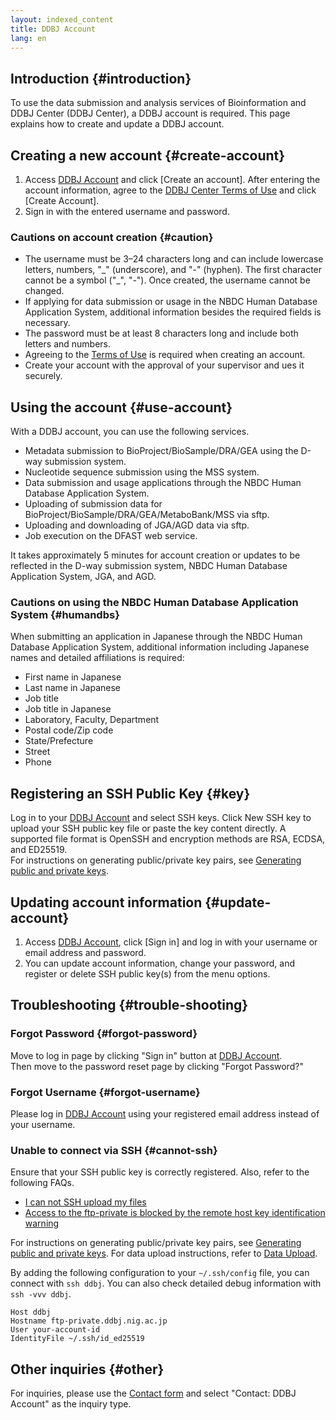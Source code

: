 ```yaml
---
layout: indexed_content
title: DDBJ Account
lang: en
---
```


## Introduction {#introduction}

To use the data submission and analysis services of Bioinformation and DDBJ Center (DDBJ Center), a DDBJ account is required. This page explains how to create and update a DDBJ account.

## Creating a new account {#create-account}

1. Access [DDBJ Account](https://accounts.ddbj.nig.ac.jp) and click \[Create an account\]. After entering the account information, agree to the [DDBJ Center Terms of Use](/policies-e.html) and click \[Create Account\].
2. Sign in with the entered username and password.

### Cautions on account creation {#caution}

- The username must be 3–24 characters long and can include lowercase letters, numbers, "\_" (underscore), and "-" (hyphen). The first character cannot be a symbol ("\_", "-"). Once created, the username cannot be changed.
- If applying for data submission or usage in the NBDC Human Database Application System, additional information besides the required fields is necessary.
- The password must be at least 8 characters long and include both letters and numbers.
- Agreeing to the [Terms of Use](/policies-e.html) is required when creating an account.
- Create your account with the approval of your supervisor and ues it securely.

## Using the account {#use-account}

With a DDBJ account, you can use the following services.  
- Metadata submission to BioProject/BioSample/DRA/GEA using the D-way submission system.
- Nucleotide sequence submission using the MSS system.
- Data submission and usage applications through the NBDC Human Database Application System.
- Uploading of submission data for BioProject/BioSample/DRA/GEA/MetaboBank/MSS via sftp.
- Uploading and downloading of JGA/AGD data via sftp.
- Job execution on the DFAST web service.

It takes approximately 5 minutes for account creation or updates to be reflected in the D-way submission system, NBDC Human Database Application System, JGA, and AGD.

### Cautions on using the NBDC Human Database Application System {#humandbs}

When submitting an application in Japanese through the NBDC Human Database Application System, additional information including Japanese names and detailed affiliations is required:

- First name in Japanese
- Last name in Japanese
- Job title
- Job title in Japanese
- Laboratory, Faculty, Department
- Postal code/Zip code
- State/Prefecture
- Street
- Phone

## Registering an SSH Public Key {#key}

Log in to your [DDBJ Account](https://accounts.ddbj.nig.ac.jp) and select SSH keys. Click New SSH key to upload your SSH public key file or paste the key content directly. A supported file format is OpenSSH and encryption methods are RSA, ECDSA, and ED25519.    
For instructions on generating public/private key pairs, see [Generating public and private keys](/key-e.html). 

## Updating account information {#update-account}

1. Access [DDBJ Account](https://accounts.ddbj.nig.ac.jp), click \[Sign in\] and log in with your username or email address and password.
2. You can update account information, change your password, and register or delete SSH public key(s) from the menu options.

## Troubleshooting {#trouble-shooting}

### Forgot Password {#forgot-password}

Move to log in page by clicking "Sign in" button at [DDBJ Account](https://accounts.ddbj.nig.ac.jp/).  
Then move to the password reset page by clicking "Forgot Password?"

### Forgot Username {#forgot-username}

Please log in [DDBJ Account](https://accounts.ddbj.nig.ac.jp/) using your registered email address instead of your username.

### Unable to connect via SSH {#cannot-ssh}

Ensure that your SSH public key is correctly registered. Also, refer to the following FAQs.

- [I can not SSH upload my files](/faq/en/sftp-e.html)
- [Access to the ftp-private is blocked by the remote host key identification warning](/faq/en/known-hosts-e.html)

For instructions on generating public/private key pairs, see [Generating public and private keys](/key-e.html). For data upload instructions, refer to [Data Upload](/upload-e.html).

By adding the following configuration to your `~/.ssh/config` file, you can connect with `ssh ddbj`. You can also check detailed debug information with `ssh -vvv ddbj`.

```
Host ddbj
Hostname ftp-private.ddbj.nig.ac.jp
User your-account-id
IdentityFile ~/.ssh/id_ed25519
```

## Other inquiries {#other}

For inquiries, please use the [Contact form](/contact-ddbj-e.html) and select "Contact: DDBJ Account" as the inquiry type.
